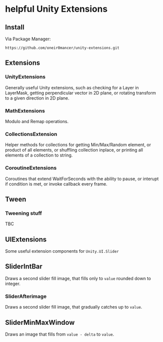 # helpful Unity Extensions

## Install
Via Package Manager:
```
https://github.com/oneir0mancer/unity-extensions.git
```


## Extensions

### UnityExtensions
Generally useful Unity extensions, such as checking for a Layer in LayerMask, getting perpendicular vector in 2D plane, 
or rotating transform to a given direction in 2D plane.

### MathExtensions
Modulo and Remap operations.

### CollectionsExtension
Helper methods for collections for getting Min/Max/Random element, or product of all elements, or shuffling collection inplace,
or printing all elements of a collection to string.

### CoroutineExtensions
Coroutines that extend WaitForSeconds with the ability to pause, or interupt if condition is met, or invoke callback every frame.

## Tween

### Tweening stuff
TBC

## UIExtensions
Some useful extension components for `Unity.UI.Slider`

## SliderIntBar
Draws a second slider fill image, that fills only to `value` rounded down to integer.

### SliderAfterimage
Draws a second slider fill image, that gradually catches up to `value`.

## SliderMinMaxWindow
Draws an image that fills from `value - delta` to `value`.